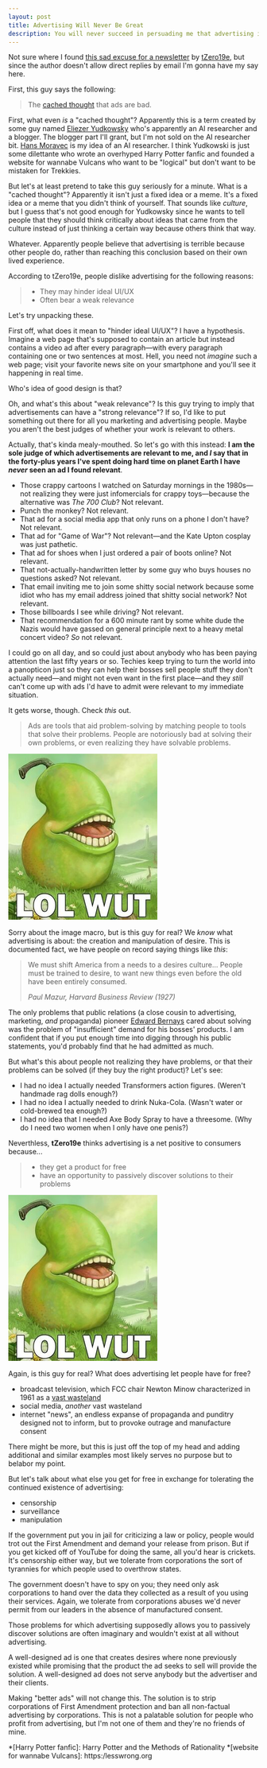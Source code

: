 ```yaml
---
layout: post
title: Advertising Will Never Be Great
description: You will never succeed in persuading me that advertising isn't terrible, let alone that it can be great.
---
```


Not sure where I found [this sad excuse for a newsletter][1] by [tZero19e][5], but since the author doesn't allow direct replies by email I'm gonna have my say here.

First, this guy says the following:

> The [cached thought][2] that ads are bad.

First, what even *is* a "cached thought"? Apparently this is a term created by some guy named [Eliezer Yudkowsky][3] who's apparently an AI researcher and a blogger. The blogger part I'll grant, but I'm not sold on the AI researcher bit. [Hans Moravec][4] is my idea of an AI researcher. I think Yudkowski is just some dilettante who wrote an overhyped Harry Potter fanfic and founded a website for wannabe Vulcans who want to be "logical" but don't want to be mistaken for Trekkies.

But let's at least pretend to take this guy seriously for a minute. What is a "cached thought"? Apparently it isn't just a fixed idea or a meme. It's a fixed idea or a meme that you didn't think of yourself. That sounds like *culture*, but I guess that's not good enough for Yudkowsky since he wants to tell people that they should think critically about ideas that came from the culture instead of just thinking a certain way because others think that way.

Whatever. Apparently people believe that advertising is terrible because other people do, rather than reaching this conclusion based on their own lived experience.

According to tZero19e, people dislike advertising for the following reasons:

> - They may hinder ideal UI/UX
> - Often bear a weak relevance

Let's try unpacking these. 

First off, what does it mean to "hinder ideal UI/UX"? I have a hypothesis. Imagine a web page that's supposed to contain an article but instead contains a video ad after every paragraph—with every paragraph containing one or two sentences at most. Hell, you need not *imagine* such a web page; visit your favorite news site on your smartphone and you'll see it happening in real time.

Who's idea of good design is that?

Oh, and what's this about "weak relevance"? Is this guy trying to imply that advertisements can have a "strong relevance"? If so, I'd like to put something out there for all you marketing and advertising people. Maybe you aren't the best judges of whether your work is relevant to others.

Actually, that's kinda mealy-mouthed. So let's go with this instead: **I am the sole judge of which advertisements are relevant to me, and *I* say that in the forty-plus years I've spent doing hard time on planet Earth I have *never* seen an ad I found relevant**.

- Those crappy cartoons I watched on Saturday mornings in the 1980s—not realizing they were just infomercials for crappy toys—because the alternative was *The 700 Club*? Not relevant.
- Punch the monkey? Not relevant.
- That ad for a social media app that only runs on a phone I don't have? Not relevant.
- That ad for "Game of War"? Not relevant—and the Kate Upton cosplay was just pathetic.
- That ad for shoes when I just ordered a pair of boots online? Not relevant.
- That not-actually-handwritten letter by some guy who buys houses no questions asked? Not relevant.
- That email inviting me to join some shitty social network because some idiot who has my email address joined that shitty social network? Not relevant.
- Those billboards I see while driving? Not relevant.
- That recommendation for a 600 minute rant by some white dude the Nazis would have gassed on general principle next to a heavy metal concert video? *So* not relevant.

I could go on all day, and so could just about anybody who has been paying attention the last fifty years or so. Techies keep trying to turn the world into a panopticon just so they can help their bosses sell people stuff they don't actually need—and might not even want in the first place—and they *still* can't come up with ads I'd have to admit were relevant to my immediate situation.

It gets worse, though. Check *this* out.

> Ads are tools that aid problem-solving by matching people to tools that solve their problems. People are notoriously bad at solving their own problems, or even realizing they have solvable problems.

![LOL WUT meme](/assets/images/lolwut.jpg)

Sorry about the image macro, but is this guy for real? We *know* what advertising is about: the creation and manipulation of desire. This is documented fact, we have people on record saying things like *this*:

> We must shift America from a needs to a desires culture... People must be trained to desire, to want new things even before the old have been entirely consumed.
>
> <cite>Paul Mazur, <em>Harvard Business Review</em> (1927)</cite>

The only problems that public relations (a close cousin to advertising, marketing, *and* propaganda) pioneer [Edward Bernays][6] cared about solving was the problem of "insufficient" demand for his bosses' products. I am confident that if you put enough time into digging through his public statements, you'd probably find that he had admitted as much.

But what's this about people not realizing they have problems, or that their problems can be solved (if they buy the right product)? Let's see:

- I had no idea I actually needed Transformers action figures. (Weren't handmade rag dolls enough?)
- I had no idea I actually needed to drink Nuka-Cola. (Wasn't water or cold-brewed tea enough?)
- I had no idea that I needed Axe Body Spray to have a threesome. (Why do I need two women when I only have one penis?)

Neverthless, **tZero19e** thinks advertising is a net positive to consumers because...

> * they get a product for free
> * have an opportunity to passively discover solutions to their problems

![LOL WUT meme](/assets/images/lolwut.jpg)

Again, is this guy for real? What does advertising let people have for free?

- broadcast television, which FCC chair Newton Minow characterized in 1961 as a [vast wasteland][7]
- social media, *another* vast wasteland
- internet "news", an endless expanse of propaganda and punditry designed not to inform, but to provoke outrage and manufacture consent

There might be more, but this is just off the top of my head and adding additional and similar examples most likely serves no purpose but to belabor my point.

But let's talk about what else you get for free in exchange for tolerating the continued existence of advertising:

- censorship
- surveillance
- manipulation

If the government put you in jail for criticizing a law or policy, people would trot out the First Amendment and demand your release from prison. But if you get kicked off of YouTube for doing the same, all you'd hear is crickets. It's censorship either way, but we tolerate from corporations the sort of tyrannies for which people used to overthrow states.

The government doesn't have to spy on you; they need only ask corporations to hand over the data they collected as a result of you using their services. Again, we tolerate from corporations abuses we'd never permit from our leaders in the absence of manufactured consent.

Those problems for which advertising supposedly allows you to passively discover solutions are often imaginary and wouldn't exist at all without advertising.

A well-designed ad is one that creates desires where none previously existed while promising that the product the ad seeks to sell will provide the solution. A well-designed ad does not serve anybody but the advertiser and their clients. 

Making "better ads" will not change this. The solution is to strip corporations of First Amendment protection and ban all non-factual advertising by corporations. This is not a palatable solution for people who profit from advertising, but I'm not one of them and they're no friends of mine.

[1]: https://buttondown.email/tZero19e/archive/ads-are-not-bad-ads-can-be-great/
[2]: https://www.lesswrong.com/posts/2MD3NMLBPCqPfnfre/cached-thoughts
[3]: https://rationalwiki.org/wiki/Eliezer_Yudkowsky
[4]: https://frc.ri.cmu.edu/~hpm/
[5]: https://buttondown.email/tZero19e/archive/
[6]: https://www.historytoday.com/miscellanies/original-influencer
[7]: https://www.americanrhetoric.com/speeches/newtonminow.htm

*[Harry Potter fanfic]: Harry Potter and the Methods of Rationality
*[website for wannabe Vulcans]: https:/lesswrong.org

